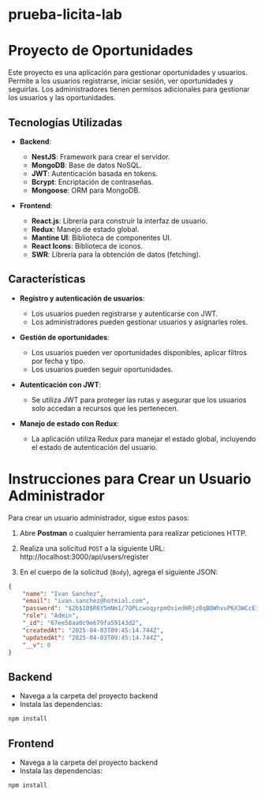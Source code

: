 # prueba-licita-lab
# Proyecto de Oportunidades

Este proyecto es una aplicación para gestionar oportunidades y usuarios. Permite a los usuarios registrarse, iniciar sesión, ver oportunidades y seguirlas. Los administradores tienen permisos adicionales para gestionar los usuarios y las oportunidades.

## Tecnologías Utilizadas

- **Backend**: 
  - **NestJS**: Framework para crear el servidor.
  - **MongoDB**: Base de datos NoSQL.
  - **JWT**: Autenticación basada en tokens.
  - **Bcrypt**: Encriptación de contraseñas.
  - **Mongoose**: ORM para MongoDB.

- **Frontend**:
  - **React.js**: Librería para construir la interfaz de usuario.
  - **Redux**: Manejo de estado global.
  - **Mantine UI**: Biblioteca de componentes UI.
  - **React Icons**: Biblioteca de iconos.
  - **SWR**: Librería para la obtención de datos (fetching).

## Características

- **Registro y autenticación de usuarios**:
  - Los usuarios pueden registrarse y autenticarse con JWT.
  - Los administradores pueden gestionar usuarios y asignarles roles.
  
- **Gestión de oportunidades**:
  - Los usuarios pueden ver oportunidades disponibles, aplicar filtros por fecha y tipo.
  - Los usuarios pueden seguir oportunidades.

- **Autenticación con JWT**:
  - Se utiliza JWT para proteger las rutas y asegurar que los usuarios solo accedan a recursos que les pertenecen.

- **Manejo de estado con Redux**:
  - La aplicación utiliza Redux para manejar el estado global, incluyendo el estado de autenticación del usuario.

# Instrucciones para Crear un Usuario Administrador

Para crear un usuario administrador, sigue estos pasos:

1. Abre **Postman** o cualquier herramienta para realizar peticiones HTTP.

2. Realiza una solicitud `POST` a la siguiente URL: http://localhost:3000/api/users/register

3. En el cuerpo de la solicitud (`Body`), agrega el siguiente JSON:

```json
{
    "name": "Ivan Sanchez",
    "email": "ivan.sanchez@hotmial.com",
    "password": "$2b$10$R6Y5mNm1/7QPLcwoqyrpmOsiedHRjz0qBQWhvuP6X3WCcEIG/rg/S",
    "role": "Admin",
    "_id": "67ee58aa0c9e679fa59143d2",
    "createdAt": "2025-04-03T09:45:14.744Z",
    "updatedAt": "2025-04-03T09:45:14.744Z",
    "__v": 0
}
```

## Backend
- Navega a la carpeta del proyecto backend
- Instala las dependencias:

```bash
npm install
```
## Frontend
- Navega a la carpeta del proyecto backend
- Instala las dependencias:

```bash
npm install
```

